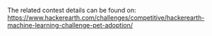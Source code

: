 The related contest details can be found on:
https://www.hackerearth.com/challenges/competitive/hackerearth-machine-learning-challenge-pet-adoption/
